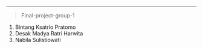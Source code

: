 --------------------------------------
> Final-project-group-1                                        
1. Bintang Ksatrio Pratomo            
2. Desak Madya Ratri Harwita
3. Nabila Sulistiowati
